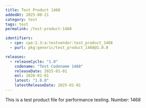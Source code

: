 ```yaml
---
title: Test Product 1468
addedAt: 2025-08-21
category: test
tags: test
permalink: /test-product-1468

identifiers:
  - cpe: cpe:2.3:a:testvendor:test_product_1468
  - purl: pkg:generic/test_product_1468@1.0.0

releases:
  - releaseCycle: "1.0"
    codename: "Test Codename 1468"
    releaseDate: 2025-01-01
    eol: 2026-01-01
    latest: "1.0.0"
    latestReleaseDate: 2025-01-01
---
```


This is a test product file for performance testing. Number: 1468
